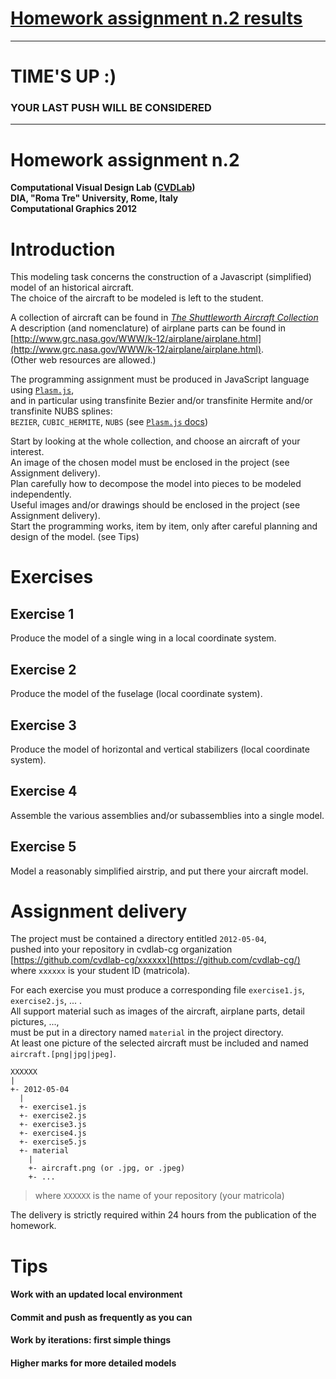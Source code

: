 # [Homework assignment n.2 results](https://github.com/cvdlab-cg/homework2/blob/master/results.md)

- - -

# TIME'S UP :)

### YOUR LAST PUSH WILL BE CONSIDERED

- - -

# Homework assignment n.2
**Computational Visual Design Lab ([CVDLab](https://github.com/cvd-lab))**  
**DIA, "Roma Tre" University, Rome, Italy**  
**Computational Graphics 2012**  

# Introduction

This modeling task concerns the construction of a Javascript (simplified) model of an historical aircraft.  
The choice of the aircraft to be modeled is left to the student.  

A collection of aircraft can be found in [*The Shuttleworth Aircraft Collection*](http://www.shuttleworth.org/shuttleworth-collection/aircraft.asp)  
A description (and nomenclature) of airplane parts can be found in [http://www.grc.nasa.gov/WWW/k-12/airplane/airplane.html](http://www.grc.nasa.gov/WWW/k-12/airplane/airplane.html).  
(Other web resources are allowed.)

The programming assignment must be produced in JavaScript language using [`Plasm.js`](http://cvdlab.github.com/plasm.js/),  
and in particular using transfinite Bezier and/or transfinite Hermite and/or transfinite NUBS splines:  
`BEZIER`, `CUBIC_HERMITE`, `NUBS` (see [`Plasm.js` docs](https://github.com/cvdlab/plasm.js/blob/master/docs/Readme.md))

Start by looking at the whole collection, and choose an aircraft of your interest.  
An image of the chosen model must be enclosed in the project (see Assignment delivery).  
Plan carefully how to decompose the model into pieces to be modeled independently.  
Useful images and/or drawings should be enclosed in the project (see Assignment delivery).  
Start the programming works, item by item, only after careful planning and design of the model. (see Tips)


# Exercises

## Exercise 1

Produce the model of a single wing in a local coordinate system.

## Exercise 2

Produce the model of the fuselage (local coordinate system).

## Exercise 3

Produce the model of horizontal and vertical stabilizers (local coordinate system).

## Exercise 4

Assemble the various assemblies and/or subassemblies into a single model. 

## Exercise 5

Model a reasonably simplified airstrip, and put there your aircraft model.

# Assignment delivery

The project must be contained a directory entitled `2012-05-04`,  
pushed into your repository in cvdlab-cg organization [https://github.com/cvdlab-cg/xxxxxx](https://github.com/cvdlab-cg/)  
where `xxxxxx` is your student ID  (matricola).

For each exercise you must produce a corresponding file `exercise1.js`, `exercise2.js`, ... .  
All support material such as images of the aircraft, airplane parts, detail pictures, ...,  
must be put in a directory named `material` in the project directory.  
At least one picture of the selected aircraft must be included and named `aircraft.[png|jpg|jpeg]`.


```
XXXXXX
|
+- 2012-05-04
  |
  +- exercise1.js
  +- exercise2.js
  +- exercise3.js
  +- exercise4.js
  +- exercise5.js
  +- material
    |
    +- aircraft.png (or .jpg, or .jpeg)
    +- ...
```

> where `XXXXXX` is the name of your repository (your matricola)

The delivery is strictly required within 24 hours from the publication of the homework.

# Tips

#### Work with an updated local environment

#### Commit and push as frequently as you can

#### Work by iterations: first simple things

#### Higher marks for more detailed models